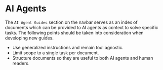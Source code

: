 # AI Agents

The `AI Agent Guides` section on the navbar serves as an index of documents which can be provided to AI agents as context to solve specific tasks.
The following points should be taken into consideration when developing new guides.

- Use generalized instructions and remain tool agnostic.
- Limit scope to a single task per document.
- Structure documents so they are useful to both AI agents and human readers.
